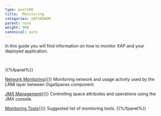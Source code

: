```yaml
---
type: post100
title:  Monitoring
categories: XAP100ADM
parent: none
weight: 900
canonical: auto
---
```


 In this guide you will find information on how to monitor XAP and your deployed application.

<br>

{{%fpanel%}}

[Network Monitoring](./monitoring-network-activity.html){{<wbr>}}
Monitoring network and usage activity used by the LRMI layer between GigaSpaces component.


[JMX Management](./space-jmx-management.html){{<wbr>}}
Controlling space attributes and operations using the JMX console.


[Monitoring Tools](./suggested-monitoring-tools.html){{<wbr>}}
Suggested list of monitoring tools.
{{%/fpanel%}}


